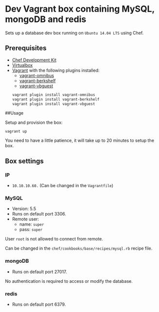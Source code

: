 # Dev Vagrant box containing MySQL, mongoDB and redis

Sets up a database dev box running on `Ubuntu 14.04 LTS` using Chef.

## Prerequisites

- [Chef Development Kit](https://downloads.chef.io/chef-dk/)
- [Virtualbox](https://www.virtualbox.org/)
- [Vagrant](http://www.vagrantup.com/) with the following plugins installed:
    - [vagrant-omnibus](https://github.com/schisamo/vagrant-omnibus)
    - [vagrant-berkshelf](https://github.com/berkshelf/vagrant-berkshelf)
    - [vagrant-vbguest](https://github.com/dotless-de/vagrant-vbguest)
    ```bash
    vagrant plugin install vagrant-omnibus
    vagrant plugin install vagrant-berkshelf
    vagrant plugin install vagrant-vbguest
    ```

##Usage

Setup and provision the box:

```
vagrant up
```
You need to have a little patience, it will take up to 20 minutes to setup the box.

## Box settings

### IP
- `10.10.10.60.` (Can be changed in the `Vagrantfile`)

### MySQL
- Version: 5.5
- Runs on default port 3306.
- Remote user:
	- name: `super`
	- pass: `super`

User `root` is not allowed to connect from remote.

Can be changed in the `chef/cookbooks/base/recipes/mysql.rb` recipe file.

### mongoDB
- Runs on default port 27017.

No authentication is required to access or modify the database.

### redis
- Runs on default port 6379.
